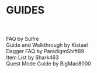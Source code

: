 <b><h1>GUIDES</h1></b><br><br>
FAQ by Sulfre <br>
Guide and Walkthrough by Kistael<br>
Dagger FAQ by ParadigmShift89 <br>
Item List by Shark463 <br>
Quest Mode Guide by BigMac8000 <br>

